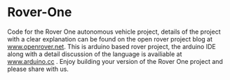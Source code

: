 # Rover-One
Code for the Rover One autonomous vehicle project, details of the project with a clear explanation can be found on the open rover project blog at www.openrover.net.  This is arduino based rover project, the arduino IDE along with a detail discussion of the language is availiable at www.arduino.cc .  Enjoy building your version of the Rover One project and please share with us.   
